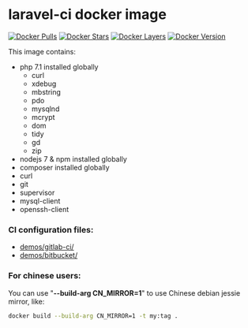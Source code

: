 # laravel-ci docker image

[![Docker Pulls](https://img.shields.io/docker/pulls/dvbhack/laravel-ci.svg)][hub]
[![Docker Stars](https://img.shields.io/docker/stars/dvbhack/laravel-ci.svg)][hub]
[![Docker Layers](https://images.microbadger.com/badges/image/dvbhack/laravel-ci.svg)](https://microbadger.com/images/dvbhack/laravel-ci "Get your own image badge on microbadger.com")
[![Docker Version](https://images.microbadger.com/badges/version/dvbhack/laravel-ci.svg)](https://microbadger.com/images/dvbhack/laravel-ci "Get your own version badge on microbadger.com")

This image contains:

- php 7.1 installed globally
  - curl
  - xdebug
  - mbstring
  - pdo
  - mysqlnd
  - mcrypt
  - dom
  - tidy
  - gd
  - zip
- nodejs 7 & npm installed globally
- composer installed globally
- curl
- git
- supervisor
- mysql-client
- openssh-client

### CI configuration files:

- [demos/gitlab-ci/](https://github.com/krwu/gitlab-ci-laravel/tree/master/demos/gitlab-ci/)
- [demos/bitbucket/](https://github.com/krwu/gitlab-ci-laravel/tree/master/demos/bitbucket/)

### For chinese users:

You can use "**--build-arg CN_MIRROR=1**" to use Chinese debian jessie mirror, like:

```bash
docker build --build-arg CN_MIRROR=1 -t my:tag .
```

[hub]: https://hub.docker.com/r/dvbhack/laravel-ci/
